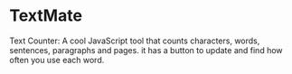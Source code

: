 # TextMate
Text Counter: A cool JavaScript tool that counts characters, words, sentences, paragraphs and pages. it has a button to update and find how often you use each word.
